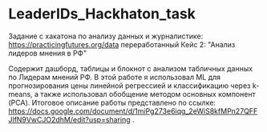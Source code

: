 # LeaderIDs_Hackhaton_task
Задание с хакатона по анализу данных и журналистике: https://practicingfutures.org/data переработанный Кейс 2: "Анализ лидеров мнения в РФ"

Содержит дашборд, таблицы и блокнот с анализом табличных данных по Лидерам мнений РФ. В этой работе я использовал ML для прогнозирования цены линейной регрессией и классификацию через k-means, а также использовал обобщение методом основных компонент (PCA). Итоговое описание работы представлено по ссылке: https://docs.google.com/document/d/1miPg273e6iqg_2eWiS8kfMPn27QFFJlfN9VwCJO2dhM/edit?usp=sharing .
